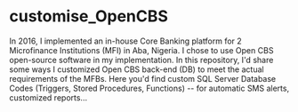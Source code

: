 # customise_OpenCBS
In 2016, I implemented an in-house Core Banking platform for 2 Microfinance Institutions (MFI) in Aba, Nigeria. I chose to use Open CBS open-source software in my implementation. In this repository, I'd share some ways I customized Open CBS back-end (DB) to meet the actual requirements of the MFBs. Here you'd find custom SQL Server Database Codes (Triggers, Stored Procedures, Functions) -- for automatic SMS alerts, customized reports...
